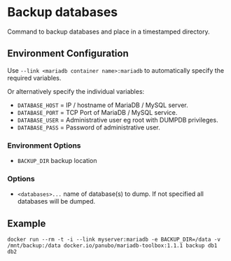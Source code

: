 # Backup databases

Command to backup databases and place in a timestamped directory.

## Environment Configuration

Use `--link <mariadb container name>:mariadb` to automatically specify the required variables.

Or alternatively specify the individual variables:

- `DATABASE_HOST` = IP / hostname of MariaDB / MySQL server.
- `DATABASE_PORT` = TCP Port of MariaDB / MySQL service.
- `DATABASE_USER` = Administrative user eg root with DUMPDB privileges.
- `DATABASE_PASS` = Password of administrative user.

### Environment Options

- `BACKUP_DIR` backup location

### Options

- `<databases>...` name of database(s) to dump. If not specified all databases will be dumped.

## Example

```
docker run --rm -t -i --link myserver:mariadb -e BACKUP_DIR=/data -v /mnt/backup:/data docker.io/panubo/mariadb-toolbox:1.1.1 backup db1 db2
```
